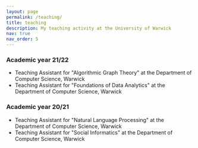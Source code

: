 ```yaml
---
layout: page
permalink: /teaching/
title: teaching
description: My teaching activity at the University of Warwick
nav: true
nav_order: 5
---
```


### Academic year 21/22

- Teaching Assistant for "Algorithmic Graph Theory" at the Department of Computer Science, Warwick
- Teaching Assistant for "Foundations of Data Analytics" at the Department of Computer Science, Warwick

### Academic year 20/21

- Teaching Assistant for "Natural Language Processing" at the Department of Computer Science, Warwick
- Teaching Assistant for "Social Informatics" at the Department of Computer Science, Warwick
